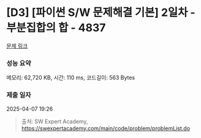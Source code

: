 # [D3] [파이썬 S/W 문제해결 기본] 2일차 - 부분집합의 합 - 4837 

[문제 링크](https://swexpertacademy.com/main/code/problem/problemDetail.do?contestProbId=AWTLbGI6p2UDFAVT) 

### 성능 요약

메모리: 62,720 KB, 시간: 110 ms, 코드길이: 563 Bytes

### 제출 일자

2025-04-07 19:26



> 출처: SW Expert Academy, https://swexpertacademy.com/main/code/problem/problemList.do